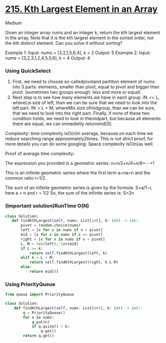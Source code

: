 # [215. Kth Largest Element in an Array](https://leetcode.com/problems/kth-largest-element-in-an-array/description/)
Medium
<p>
Given an integer array nums and an integer k, return the kth largest element in the array.
Note that it is the kth largest element in the sorted order, not the kth distinct element.
Can you solve it without sorting?
 
Example 1:
Input: nums = [3,2,1,5,6,4], k = 2
Output: 5
Example 2:
Input: nums = [3,2,3,1,2,4,5,5,6], k = 4
Output: 4
</p>

### Using QuickSelect

<p>

1. First, we need to choose so-calledpivotand partition element of nums into 3 parts: elements, smaller than pivot, equal to pivot and bigger than pivot. (sometimes two groups enough: less and more or equal)
2. Next step is to see how many elements we have in each group: ifk <= L, whereLis size of left, than we can be sure that we need to look into the left part. Ifk > L + M, whereMis size ofmidgroup, than we can be sure, that we need to look into the right part. Finally, if none of these two condition holds, we need to look in themidpart, but because all elements there are equal, we can immedietly returnmid[0].

Complexity: time complexity isO(n)in average, because on each time we reduce searching range approximately2times. This is not strict proof, for more details you can do some googling. Space complexity isO(n)as well.

Proof of average time complexity:

The expression you provided is a geometric series:
n+n/2+n/4+n/8+⋯+1

This is an infinite geometric series where the first term a=na=n and the common ratio r=1/2​.

The sum of an infinite geometric series is given by the formula:
S=a/1−r, here a = n and r = 1/2
So, the sum of the infinite series is:
S=2n
</p>


### (Important solution)RunTime O(N)
```python
class Solution:
   def findKthLargest(self, nums: List[int], k: int) -> int:
       pivot = random.choice(nums)
       left = [x for x in nums if x > pivot]
       mid = [x for x in nums if x == pivot]
       right = [x for x in nums if x < pivot]
       L, M = len(left), len(mid)
       if L >= k:
           return self.findKthLargest(left, k)
       elif k > L + M:
           return self.findKthLargest(right, k-L-M)
       else:
           return mid[0]
```

### Using PriorityQueue
```python
from queue import PriorityQueue

class Solution:
    def findKthLargest(self, nums: List[int], k: int) -> int:
        q = PriorityQueue()
        for n in nums:
            q.put(n)
            if q.qsize() > k:
                q.get()
        return q.get()
```



